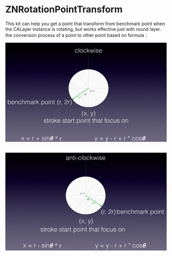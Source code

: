 # ZNRotationPointTransform

This kit can help you get a point that transform from benchmark point when the CALayer instance is rotating, but works effective
just with round layer. the conversion process of a point to other point based on formula：

![clockwise](https://github.com/ZeroOnet/ZNRotationPointTransform/blob/master/pictures/clockwise.png)  

![anticlockwise](https://github.com/ZeroOnet/ZNRotationPointTransform/blob/master/pictures/anticlockwise.png)  
